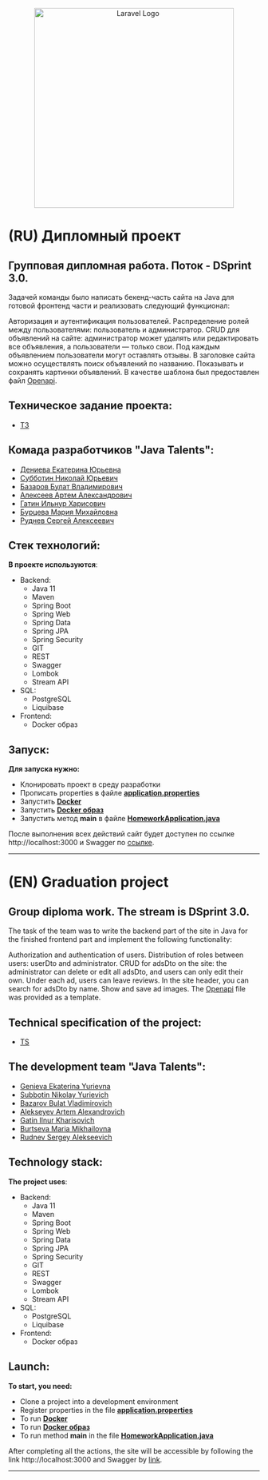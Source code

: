 <p align="center"><a href="https://laravel.com" target="_blank"><img src="https://user-images.githubusercontent.com/113195869/223837571-07b56d4a-4858-4f86-8d6e-76325dd38524.png" width="400" alt="Laravel Logo"></a></p>

# (RU) Дипломный проект
## Групповая дипломная работа. Поток - DSprint 3.0.

Задачей команды было написать бекенд-часть сайта на Java для готовой фронтенд части и реализовать следующий функционал:

Авторизация и аутентификация пользователей.
Распределение ролей между пользователями: пользователь и администратор.
CRUD для объявлений на сайте: администратор может удалять или редактировать все объявления, а пользователи — только свои.
Под каждым объявлением пользователи могут оставлять отзывы.
В заголовке сайта можно осуществлять поиск объявлений по названию.
Показывать и сохранять картинки объявлений.
В качестве шаблона был предоставлен файл [Openapi](https://drive.google.com/file/d/1NInRupH5y59DMAFvUDcd2C0kIWaMk93Q/view).

## Техническое задание проекта:
- [ТЗ](https://skyengpublic.notion.site/02df5c2390684e3da20c7a696f5d463d)

## Комада разработчиков "Java Talents":

 - [Дениева Екатерина Юрьевна](https://github.com/Katy7711)
 - [Субботин Николай Юрьевич](https://github.com/nusubbotin/)
 - [Базаров Булат Владимирович](https://github.com/qwsq4)
 - [Алексеев Артем Александрович](https://github.com/ArtemA1ekseev)
 - [Гатин Ильнур Харисович](https://github.com/ilnurGatin)
 - [Бурцева Мария Михайловна](https://github.com/Marikarumba)
 - [Руднев Сергей Алексеевич](https://github.com/Kanat24)
 
## Стек технологий:
**В проекте используются**:
 
* Backend:
    - Java 11
    - Maven
    - Spring Boot
    - Spring Web
    - Spring Data
    - Spring JPA
    - Spring Security
    - GIT
    - REST
    - Swagger
    - Lombok
    - Stream API
* SQL:
    - PostgreSQL
    - Liquibase
* Frontend:
    - Docker образ

## Запуск:
**Для запуска нужно:**
- Клонировать проект в среду разработки
- Прописать properties в файле **[application.properties](src/main/resources/application.properties)**
- Запустить **[Docker](https://www.docker.com)**
- Запустить **[Docker образ](https://drive.google.com/file/d/1UZTpeTAQpC4ANkHEFAGK2yjTFzZhXLPz/view)**
- Запустить метод **main** в файле **[HomeworkApplication.java](src/main/java/ru/skypro/homework/HomeworkApplication.java)**

После выполнения всех действий сайт будет доступен по ссылке http://localhost:3000 и Swagger по [ссылке](https://editor.swagger.io/).

------
 
# (EN) Graduation project
## Group diploma work. The stream is DSprint 3.0.

The task of the team was to write the backend part of the site in Java for the finished frontend part and implement the following functionality:

Authorization and authentication of users.
Distribution of roles between users: userDto and administrator.
CRUD for adsDto on the site: the administrator can delete or edit all adsDto, and users can only edit their own.
Under each ad, users can leave reviews.
In the site header, you can search for adsDto by name.
Show and save ad images.
The [Openapi](https://drive.google.com/file/d/1NInRupH5y59DMAFvUDcd2C0kIWaMk93Q/view) file was provided as a template.

## Technical specification of the project:
- [TS](https://skyengpublic.notion.site/02df5c2390684e3da20c7a696f5d463d)

## The development team "Java Talents":

 - [Genieva Ekaterina Yurievna](https://github.com/Katy7711)
 - [Subbotin Nikolay Yurievich](https://github.com/nusubbotin/)
 - [Bazarov Bulat Vladimirovich](https://github.com/qwsq4)
 - [Alekseyev Artem Alexandrovich](https://github.com/ArtemA1ekseev)
 - [Gatin Ilnur Kharisovich](https://github.com/ilnurGatin)
 - [Burtseva Maria Mikhailovna](https://github.com/Marikarumba)
 - [Rudnev Sergey Alekseevich](https://github.com/Karat24)
 
## Technology stack:
**The project uses**:
 
* Backend:
    - Java 11
    - Maven
    - Spring Boot
    - Spring Web
    - Spring Data
    - Spring JPA
    - Spring Security
    - GIT
    - REST
    - Swagger
    - Lombok
    - Stream API
* SQL:
    - PostgreSQL
    - Liquibase
* Frontend:
    - Docker образ

## Launch:
**To start, you need:**
- Clone a project into a development environment
- Register properties in the file **[application.properties](src/main/resources/application.properties)**
- To run **[Docker](https://www.docker.com)**
- To run **[Docker образ](https://drive.google.com/file/d/1UZTpeTAQpC4ANkHEFAGK2yjTFzZhXLPz/view)**
- To run method **main** in the file **[HomeworkApplication.java](src/main/java/ru/skypro/homework/HomeworkApplication.java)**

After completing all the actions, the site will be accessible by following the link http://localhost:3000 and Swagger by [link](https://editor.swagger.io/).

 ------
